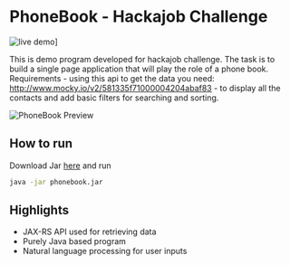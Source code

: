 # PhoneBook - Hackajob Challenge

![live demo](https://img.shields.io/badge/demo-online-green.svg)]


This is demo program developed for hackajob challenge. The task is to build a single page application that will play the role of a phone book.  Requirements - using this api to get the data you need: http://www.mocky.io/v2/581335f71000004204abaf83 - to display all the contacts and add basic filters for searching and sorting.

![PhoneBook Preview](https://www.dropbox.com/s/h66p0mgu1iyftwm/phonebook.png?dl=0)

## How to run

Download Jar [here](https://www.dropbox.com/s/8jr80msud5xzx3m/phonebook.jar?dl=0) and run

```bash
java -jar phonebook.jar
```

## Highlights
- JAX-RS API used for retrieving data
- Purely Java based program
- Natural language processing for user inputs
